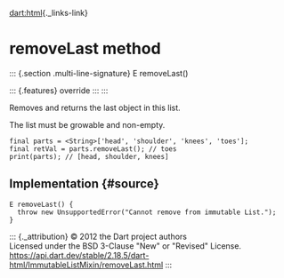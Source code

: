 [dart:html](../../dart-html/dart-html-library){._links-link}

removeLast method
=================

::: {.section .multi-line-signature}
E removeLast()

::: {.features}
override
:::
:::

Removes and returns the last object in this list.

The list must be growable and non-empty.

``` {.language-dart data-language="dart"}
final parts = <String>['head', 'shoulder', 'knees', 'toes'];
final retVal = parts.removeLast(); // toes
print(parts); // [head, shoulder, knees]
```

Implementation {#source}
--------------

``` {.language-dart data-language="dart"}
E removeLast() {
  throw new UnsupportedError("Cannot remove from immutable List.");
}
```

::: {._attribution}
© 2012 the Dart project authors\
Licensed under the BSD 3-Clause \"New\" or \"Revised\" License.\
<https://api.dart.dev/stable/2.18.5/dart-html/ImmutableListMixin/removeLast.html>
:::

